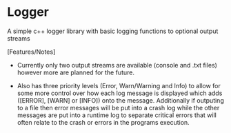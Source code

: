 # Logger
A simple c++ logger library with basic logging functions to optional output streams

[Features/Notes]
- Currently only two output streams are available (console and .txt files) however more are planned for the future.

- Also has three priority levels (Error, Warn/Warning and Info) to allow for some more control over how each log message is displayed
which adds ([ERROR], [WARN] or [INFO]) onto the message. Additionally if outputing to a file then error messages will be put into a
crash log while the other messages are put into a runtime log to separate critical errors that will often relate to the crash or errors
in the programs execution.
